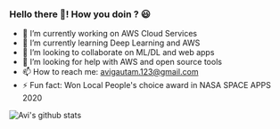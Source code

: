 ### Hello there 👋! How you doin ? :smiley:

- 🔭 I’m currently working on AWS Cloud Services
- 🌱 I’m currently learning Deep Learning and AWS
- 👯 I’m looking to collaborate on ML/DL and web apps
- 🤔 I’m looking for help with AWS and open source tools
- 📫 How to reach me: avigautam.123@gmail.com
- ⚡ Fun fact: Won Local People's choice award in NASA SPACE APPS 2020

![Avi's github stats](https://github-readme-stats.vercel.app/api?username=avigautam-329&show_icons=true&theme=synthwave)

